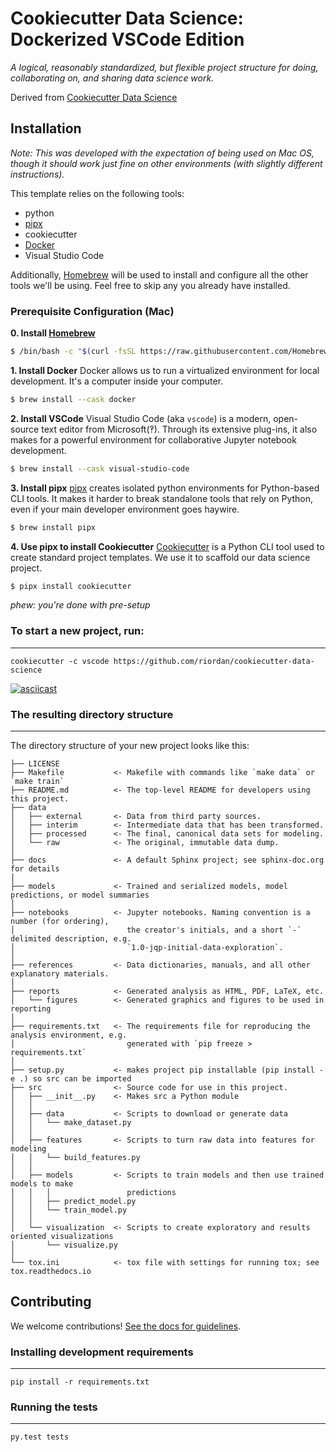 # Cookiecutter Data Science: Dockerized VSCode Edition

_A logical, reasonably standardized, but flexible project structure for doing, collaborating on, and sharing data science work._

Derived from [Cookiecutter Data Science](http://drivendata.github.io/cookiecutter-data-science/)


## Installation

_Note: This was developed with the expectation of being used on Mac OS, though it should work just fine on other environments (with slightly different instructions)._

This template relies on the following tools:
- python
- [pipx](https://pypa.github.io/pipx/)
- cookiecutter
- [Docker](https://docs.docker.com/get-docker/)
- Visual Studio Code

Additionally, [Homebrew](https://brew.sh) will be used to install and configure all the other tools we'll be using. Feel free to skip any you already have installed.

### Prerequisite Configuration (Mac)

**0. Install [Homebrew](http://brew.sh)**

```bash
$ /bin/bash -c "$(curl -fsSL https://raw.githubusercontent.com/Homebrew/install/HEAD/install.sh)"
```

**1. Install Docker**
Docker allows us to run a virtualized environment for local development. It's a computer inside your computer.
```bash
$ brew install --cask docker
```

**2. Install VSCode**
Visual Studio Code (aka `vscode`) is a modern, open-source text editor from Microsoft(‽). Through its extensive plug-ins, it also makes for a powerful environment for collaborative Jupyter notebook development.
```bash
$ brew install --cask visual-studio-code
```


**3. Install pipx**
[pipx](https://pypa.github.io/pipx/) creates isolated python environments for Python-based CLI tools. It makes it harder to break standalone tools that rely on Python, even if your main developer environment goes haywire.

```bash
$ brew install pipx
```

**4. Use pipx to install Cookiecutter**
[Cookiecutter](https://cookiecutter.readthedocs.io) is a Python CLI tool used to create standard project templates. We use it to scaffold our data science project.

```bash
$ pipx install cookiecutter
```

*phew: you're done with pre-setup*

### To start a new project, run:
------------

    cookiecutter -c vscode https://github.com/riordan/cookiecutter-data-science


[![asciicast](https://asciinema.org/a/244658.svg)](https://asciinema.org/a/244658)


### The resulting directory structure
------------

The directory structure of your new project looks like this: 

```
├── LICENSE
├── Makefile           <- Makefile with commands like `make data` or `make train`
├── README.md          <- The top-level README for developers using this project.
├── data
│   ├── external       <- Data from third party sources.
│   ├── interim        <- Intermediate data that has been transformed.
│   ├── processed      <- The final, canonical data sets for modeling.
│   └── raw            <- The original, immutable data dump.
│
├── docs               <- A default Sphinx project; see sphinx-doc.org for details
│
├── models             <- Trained and serialized models, model predictions, or model summaries
│
├── notebooks          <- Jupyter notebooks. Naming convention is a number (for ordering),
│                         the creator's initials, and a short `-` delimited description, e.g.
│                         `1.0-jqp-initial-data-exploration`.
│
├── references         <- Data dictionaries, manuals, and all other explanatory materials.
│
├── reports            <- Generated analysis as HTML, PDF, LaTeX, etc.
│   └── figures        <- Generated graphics and figures to be used in reporting
│
├── requirements.txt   <- The requirements file for reproducing the analysis environment, e.g.
│                         generated with `pip freeze > requirements.txt`
│
├── setup.py           <- makes project pip installable (pip install -e .) so src can be imported
├── src                <- Source code for use in this project.
│   ├── __init__.py    <- Makes src a Python module
│   │
│   ├── data           <- Scripts to download or generate data
│   │   └── make_dataset.py
│   │
│   ├── features       <- Scripts to turn raw data into features for modeling
│   │   └── build_features.py
│   │
│   ├── models         <- Scripts to train models and then use trained models to make
│   │   │                 predictions
│   │   ├── predict_model.py
│   │   └── train_model.py
│   │
│   └── visualization  <- Scripts to create exploratory and results oriented visualizations
│       └── visualize.py
│
└── tox.ini            <- tox file with settings for running tox; see tox.readthedocs.io
```

## Contributing

We welcome contributions! [See the docs for guidelines](https://drivendata.github.io/cookiecutter-data-science/#contributing).

### Installing development requirements
------------

    pip install -r requirements.txt

### Running the tests
------------

    py.test tests
